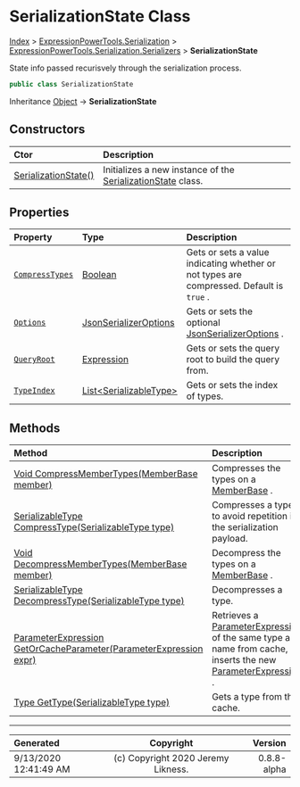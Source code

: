 ﻿# SerializationState Class

[Index](../index.md) > [ExpressionPowerTools.Serialization](ExpressionPowerTools.Serialization.a.md) > [ExpressionPowerTools.Serialization.Serializers](ExpressionPowerTools.Serialization.Serializers.n.md) > **SerializationState**

State info passed recurisvely through the serialization process.

```csharp
public class SerializationState
```

Inheritance [Object](https://docs.microsoft.com/dotnet/api/system.object) → **SerializationState**

## Constructors

| Ctor | Description |
| :-- | :-- |
| [SerializationState()](ExpressionPowerTools.Serialization.Serializers.SerializationState.ctor.md#serializationstate) | Initializes a new instance of the [SerializationState](ExpressionPowerTools.Serialization.Serializers.SerializationState.cs.md) class. |
## Properties

| Property | Type | Description |
| :-- | :-- | :-- |
| [`CompressTypes`](ExpressionPowerTools.Serialization.Serializers.SerializationState.CompressTypes.prop.md) | [Boolean](https://docs.microsoft.com/dotnet/api/system.boolean) | Gets or sets a value indicating whether or not types are compressed. Default is `true` . |
| [`Options`](ExpressionPowerTools.Serialization.Serializers.SerializationState.Options.prop.md) | [JsonSerializerOptions](https://docs.microsoft.com/dotnet/api/system.text.json.jsonserializeroptions) | Gets or sets the optional [JsonSerializerOptions](https://docs.microsoft.com/dotnet/api/system.text.json.jsonserializeroptions) . |
| [`QueryRoot`](ExpressionPowerTools.Serialization.Serializers.SerializationState.QueryRoot.prop.md) | [Expression](https://docs.microsoft.com/dotnet/api/system.linq.expressions.expression) | Gets or sets the query root to build the query from. |
| [`TypeIndex`](ExpressionPowerTools.Serialization.Serializers.SerializationState.TypeIndex.prop.md) | [List&lt;SerializableType>](https://docs.microsoft.com/dotnet/api/system.collections.generic.list-1) | Gets or sets the index of types. |

## Methods

| Method | Description |
| :-- | :-- |
| [Void CompressMemberTypes(MemberBase member)](ExpressionPowerTools.Serialization.Serializers.SerializationState.CompressMemberTypes.m.md) | Compresses the types on a [MemberBase](ExpressionPowerTools.Serialization.Serializers.MemberBase.cs.md) . |
| [SerializableType CompressType(SerializableType type)](ExpressionPowerTools.Serialization.Serializers.SerializationState.CompressType.m.md) | Compresses a type to avoid repetition in the serialization payload. |
| [Void DecompressMemberTypes(MemberBase member)](ExpressionPowerTools.Serialization.Serializers.SerializationState.DecompressMemberTypes.m.md) | Decompress the types on a [MemberBase](ExpressionPowerTools.Serialization.Serializers.MemberBase.cs.md) . |
| [SerializableType DecompressType(SerializableType type)](ExpressionPowerTools.Serialization.Serializers.SerializationState.DecompressType.m.md) | Decompresses a type. |
| [ParameterExpression GetOrCacheParameter(ParameterExpression expr)](ExpressionPowerTools.Serialization.Serializers.SerializationState.GetOrCacheParameter.m.md) | Retrieves a [ParameterExpression](https://docs.microsoft.com/dotnet/api/system.linq.expressions.parameterexpression) of the same type            and name from cache, or inserts the new [ParameterExpression](https://docs.microsoft.com/dotnet/api/system.linq.expressions.parameterexpression) . |
| [Type GetType(SerializableType type)](ExpressionPowerTools.Serialization.Serializers.SerializationState.GetType.m.md) | Gets a type from the cache. |

---

| Generated | Copyright | Version |
| :-- | :-: | --: |
| 9/13/2020 12:41:49 AM | (c) Copyright 2020 Jeremy Likness. | 0.8.8-alpha |
